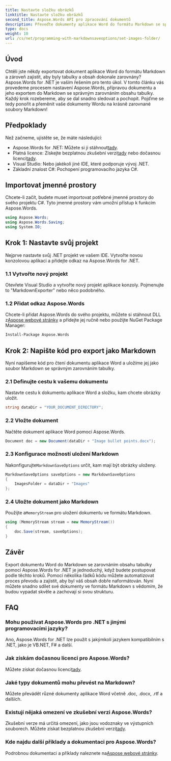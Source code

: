 ```yaml
---
title: Nastavte složku obrázků
linktitle: Nastavte složku obrázků
second_title: Aspose.Words API pro zpracování dokumentů
description: Převeďte dokumenty aplikace Word do formátu Markdown se správným zarovnáním tabulek pomocí Aspose.Words for .NET. Pro dokonalé výsledky postupujte podle našeho podrobného průvodce.
type: docs
weight: 10
url: /cs/net/programming-with-markdownsaveoptions/set-images-folder/
---
```

## Úvod

Chtěli jste někdy exportovat dokument aplikace Word do formátu Markdown a zároveň zajistit, aby byly tabulky a obsah dokonale zarovnány? Aspose.Words for .NET je vaším řešením pro tento úkol. V tomto článku vás provedeme procesem nastavení Aspose.Words, přípravou dokumentu a jeho exportem do Markdown se správným zarovnáním obsahu tabulky. Každý krok rozebereme, aby se dal snadno sledovat a pochopit. Pojďme se tedy ponořit a přeměnit vaše dokumenty Wordu na krásně zarovnané soubory Markdown!

## Předpoklady

Než začneme, ujistěte se, že máte následující:

-  Aspose.Words for .NET: Můžete si ji stáhnout[tady](https://releases.aspose.com/words/net/).
-  Platná licence: Získejte bezplatnou zkušební verzi[tady](https://releases.aspose.com/) nebo dočasnou licenci[tady](https://purchase.aspose.com/temporary-license/).
- Visual Studio: Nebo jakékoli jiné IDE, které podporuje vývoj .NET.
- Základní znalost C#: Pochopení programovacího jazyka C#.

## Importovat jmenné prostory

Chcete-li začít, budete muset importovat potřebné jmenné prostory do svého projektu C#. Tyto jmenné prostory vám umožní přístup k funkcím Aspose.Words.

```csharp
using Aspose.Words;
using Aspose.Words.Saving;
using System.IO;
```

## Krok 1: Nastavte svůj projekt

Nejprve nastavte svůj .NET projekt ve vašem IDE. Vytvořte novou konzolovou aplikaci a přidejte odkaz na Aspose.Words for .NET.

### 1.1 Vytvořte nový projekt

Otevřete Visual Studio a vytvořte nový projekt aplikace konzoly. Pojmenujte to "MarkdownExporter" nebo něco podobného.

### 1.2 Přidat odkaz Aspose.Words

 Chcete-li přidat Aspose.Words do svého projektu, můžete si stáhnout DLL z[Aspose webové stránky](https://releases.aspose.com/words/net/) a přidejte jej ručně nebo použijte NuGet Package Manager:

```bash
Install-Package Aspose.Words
```

## Krok 2: Napište kód pro export jako Markdown

Nyní napíšeme kód pro čtení dokumentu aplikace Word a uložíme jej jako soubor Markdown se správným zarovnáním tabulky.

### 2.1 Definujte cestu k vašemu dokumentu

Nastavte cestu k dokumentu aplikace Word a složku, kam chcete obrázky uložit.

```csharp
string dataDir = "YOUR_DOCUMENT_DIRECTORY";
```

### 2.2 Vložte dokument

Načtěte dokument aplikace Word pomocí Aspose.Words.

```csharp
Document doc = new Document(dataDir + "Image bullet points.docx");
```

### 2.3 Konfigurace možností uložení Markdown

 Nakonfigurujte`MarkdownSaveOptions` určit, kam mají být obrázky uloženy.

```csharp
MarkdownSaveOptions saveOptions = new MarkdownSaveOptions
{
    ImagesFolder = dataDir + "Images"
};
```

### 2.4 Uložte dokument jako Markdown

 Použijte a`MemoryStream` pro uložení dokumentu ve formátu Markdown.

```csharp
using (MemoryStream stream = new MemoryStream())
{
    doc.Save(stream, saveOptions);
}
```

## Závěr

Export dokumentu Word do Markdown se zarovnáním obsahu tabulky pomocí Aspose.Words for .NET je jednoduchý, když budete postupovat podle těchto kroků. Pomocí několika řádků kódu můžete automatizovat proces převodu a zajistit, aby byl váš obsah dobře naformátován. Nyní můžete snadno sdílet své dokumenty ve formátu Markdown s vědomím, že budou vypadat skvěle a zachovají si svou strukturu.

## FAQ

### Mohu používat Aspose.Words pro .NET s jinými programovacími jazyky?

Ano, Aspose.Words for .NET lze použít s jakýmkoli jazykem kompatibilním s .NET, jako je VB.NET, F# a další.

### Jak získám dočasnou licenci pro Aspose.Words?

 Můžete získat dočasnou licenci[tady](https://purchase.aspose.com/temporary-license/).

### Jaké typy dokumentů mohu převést na Markdown?

Můžete převádět různé dokumenty aplikace Word včetně .doc, .docx, .rtf a dalších.

### Existují nějaká omezení ve zkušební verzi Aspose.Words?

Zkušební verze má určitá omezení, jako jsou vodoznaky ve výstupních souborech. Můžete získat bezplatnou zkušební verzi[tady](https://releases.aspose.com/).

### Kde najdu další příklady a dokumentaci pro Aspose.Words?

 Podrobnou dokumentaci a příklady naleznete na[Aspose webové stránky](https://reference.aspose.com/words/net/).
